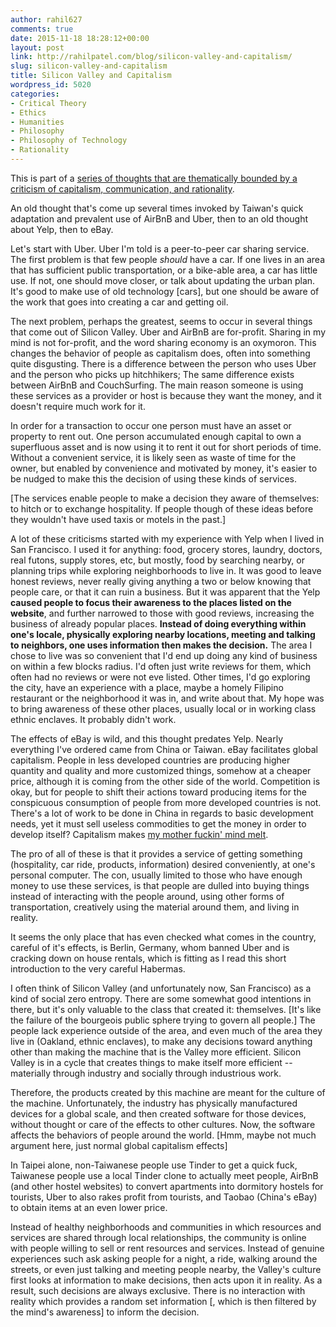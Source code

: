 ```yaml
---
author: rahil627
comments: true
date: 2015-11-18 18:28:12+00:00
layout: post
link: http://rahilpatel.com/blog/silicon-valley-and-capitalism/
slug: silicon-valley-and-capitalism
title: Silicon Valley and Capitalism
wordpress_id: 5020
categories:
- Critical Theory
- Ethics
- Humanities
- Philosophy
- Philosophy of Technology
- Rationality
---
```


This is part of a [series of thoughts that are thematically bounded by a criticism of capitalism, communication, and rationality](http://www.rahilpatel.com/blog/valuable-things-ive-written#criticism_capitalism_communication_rationality).

An old thought that's come up several times invoked by Taiwan's quick adaptation and prevalent use of AirBnB and Uber, then to an old thought about Yelp, then to eBay.

Let's start with Uber. Uber I'm told is a peer-to-peer car sharing service. The first problem is that few people _should_ have a car. If one lives in an area that has sufficient public transportation, or a bike-able area, a car has little use. If not, one should move closer, or talk about updating the urban plan. It's good to make use of old technology [cars], but one should be aware of the work that goes into creating a car and getting oil.

The next problem, perhaps the greatest, seems to occur in several things that come out of Silicon Valley. Uber and AirBnB are for-profit. Sharing in my mind is not for-profit, and the word sharing economy is an oxymoron. This changes the behavior of people as capitalism does, often into something quite disgusting. There is a difference between the person who uses Uber and the person who picks up hitchhikers; The same difference exists between AirBnB and CouchSurfing. The main reason someone is using these services as a provider or host is because they want the money, and it doesn't require much work for it.

In order for a transaction to occur one person must have an asset or property to rent out. One person accumulated enough capital to own a superfluous asset and is now using it to rent it out for short periods of time. Without a convenient service, it is likely seen as waste of time for the owner, but enabled by convenience and motivated by money, it's easier to be nudged to make this the decision of using these kinds of services.

[The services enable people to make a decision they aware of themselves: to hitch or to exchange hospitality. If people though of these ideas before they wouldn't have used taxis or motels in the past.]

A lot of these criticisms started with my experience with Yelp when I lived in San Francisco. I used it for anything: food, grocery stores, laundry, doctors, real futons, supply stores, etc, but mostly, food by searching nearby, or planning trips while exploring neighborhoods to live in. It was good to leave honest reviews, never really giving anything a two or below knowing that people care, or that it can ruin a business. But it was apparent that the Yelp **caused people to focus their awareness to the places listed on the website**, and further narrowed to those with good reviews, increasing the business of already popular places. **Instead of doing everything within one's locale, physically exploring nearby locations, meeting and talking to neighbors, one uses information then makes the decision.** The area I chose to live was so convenient that I'd end up doing any kind of business on within a few blocks radius. I'd often just write reviews for them, which often had no reviews or were not eve listed. Other times, I'd go exploring the city, have an experience with a place, maybe a homely Filipino restaurant or the neighborhood it was in, and write about that. My hope was to bring awareness of these other places, usually local or in working class ethnic enclaves. It probably didn't work.

The effects of eBay is wild, and this thought predates Yelp. Nearly everything I've ordered came from China or Taiwan. eBay facilitates global capitalism. People in less developed countries are producing higher quantity and quality and more customized things, somehow at a cheaper price, although it is coming from the other side of the world. Competition is okay, but for people to shift their actions toward producing items for the conspicuous consumption of people from more developed countries is not. There's a lot of work to be done in China in regards to basic development needs, yet it must sell useless commodities to get the money in order to develop itself? Capitalism makes [my mother fuckin' mind melt](http://genius.com/Das-racist-rapping-2-u-lyrics).

The pro of all of these is that it provides a service of getting something (hospitality, car ride, products, information) desired conveniently, at one's personal computer. The con, usually limited to those who have enough money to use these services, is that people are dulled into buying things instead of interacting with the people around, using other forms of transportation, creatively using the material around them, and living in reality.

It seems the only place that has even checked what comes in the country, careful of it's effects, is Berlin, Germany, whom banned Uber and is cracking down on house rentals, which is fitting as I read this short introduction to the very careful Habermas.

I often think of Silicon Valley (and unfortunately now, San Francisco) as a kind of social zero entropy. There are some somewhat good intentions in there, but it's only valuable to the class that created it: themselves. [It's like the failure of the bourgeois public sphere trying to govern all people.] The people lack experience outside of the area, and even much of the area they live in (Oakland, ethnic enclaves), to make any decisions toward anything other than making the machine that is the Valley more efficient. Silicon Valley is in a cycle that creates things to make itself more efficient -- materially through industry and socially through industrious work.

Therefore, the products created by this machine are meant for the culture of the machine. Unfortunately, the industry has physically manufactured devices for a global scale, and then created software for those devices, without thought or care of the effects to other cultures. Now, the software affects the behaviors of people around the world. [Hmm, maybe not much argument here, just normal global capitalism effects]

In Taipei alone, non-Taiwanese people use Tinder to get a quick fuck, Taiwanese people use a local Tinder clone to actually meet people, AirBnB (and other hostel websites) to convert apartments into dormitory hostels for tourists, Uber to also rakes profit from tourists, and Taobao (China's eBay) to obtain items at an even lower price.

Instead of healthy neighborhoods and communities in which resources and services are shared through local relationships, the community is online with people willing to sell or rent resources and services. Instead of genuine experiences such ask asking people for a night, a ride, walking around the streets, or even just talking and meeting people nearby, the Valley's culture first looks at information to make decisions, then acts upon it in reality. As a result, such decisions are always exclusive. There is no interaction with reality which provides a random set information [, which is then filtered by the mind's awareness] to inform the decision.
